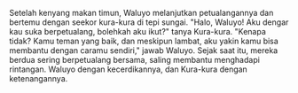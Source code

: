 Setelah kenyang makan timun, Waluyo melanjutkan petualangannya dan bertemu dengan seekor kura-kura di tepi sungai. "Halo, Waluyo! Aku dengar kau suka berpetualang, bolehkah aku ikut?" tanya Kura-kura. "Kenapa tidak? Kamu teman yang baik, dan meskipun lambat, aku yakin kamu bisa membantu dengan caramu sendiri," jawab Waluyo. Sejak saat itu, mereka berdua sering berpetualang bersama, saling membantu menghadapi rintangan. Waluyo dengan kecerdikannya, dan Kura-kura dengan ketenangannya.